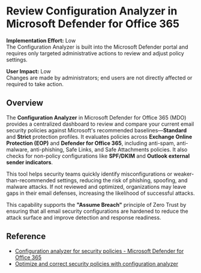 # Review Configuration Analyzer in Microsoft Defender for Office 365

**Implementation Effort:** Low  
The Configuration Analyzer is built into the Microsoft Defender portal and requires only targeted administrative actions to review and adjust policy settings.

**User Impact:** Low  
Changes are made by administrators; end users are not directly affected or required to take action.

## Overview

The **Configuration Analyzer** in Microsoft Defender for Office 365 (MDO) provides a centralized dashboard to review and compare your current email security policies against Microsoft's recommended baselines—**Standard** and **Strict** protection profiles. It evaluates policies across **Exchange Online Protection (EOP)** and **Defender for Office 365**, including anti-spam, anti-malware, anti-phishing, Safe Links, and Safe Attachments policies. It also checks for non-policy configurations like **SPF/DKIM** and **Outlook external sender indicators**.

This tool helps security teams quickly identify misconfigurations or weaker-than-recommended settings, reducing the risk of phishing, spoofing, and malware attacks. If not reviewed and optimized, organizations may leave gaps in their email defenses, increasing the likelihood of successful attacks.

This capability supports the **"Assume Breach"** principle of Zero Trust by ensuring that all email security configurations are hardened to reduce the attack surface and improve detection and response readiness.

## Reference

- [Configuration analyzer for security policies - Microsoft Defender for Office 365](https://learn.microsoft.com/en-us/defender-office-365/configuration-analyzer-for-security-policies)  
- [Optimize and correct security policies with configuration analyzer](https://learn.microsoft.com/en-us/defender-office-365/step-by-step-guides/optimize-and-correct-security-policies-with-configuration-analyzer)

